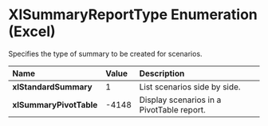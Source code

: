 
# XlSummaryReportType Enumeration (Excel)

Specifies the type of summary to be created for scenarios.



|**Name**|**Value**|**Description**|
|:-----|:-----|:-----|
|**xlStandardSummary**|1|List scenarios side by side.|
|**xlSummaryPivotTable**|-4148|Display scenarios in a PivotTable report.|
